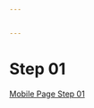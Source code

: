 ```yaml
---


---
```


<h1 id="step-01">Step 01</h1>
<p><a href="https://github.com/rubenclaes/happiness_survey/blob/master/Doc/images/1-Nieuw-Project-0-mobile-79215344-1515508544.png">Mobile Page Step 01</a></p>

